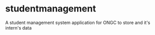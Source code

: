# studentmanagement

A student management system application for ONGC to store and it's intern's  data
